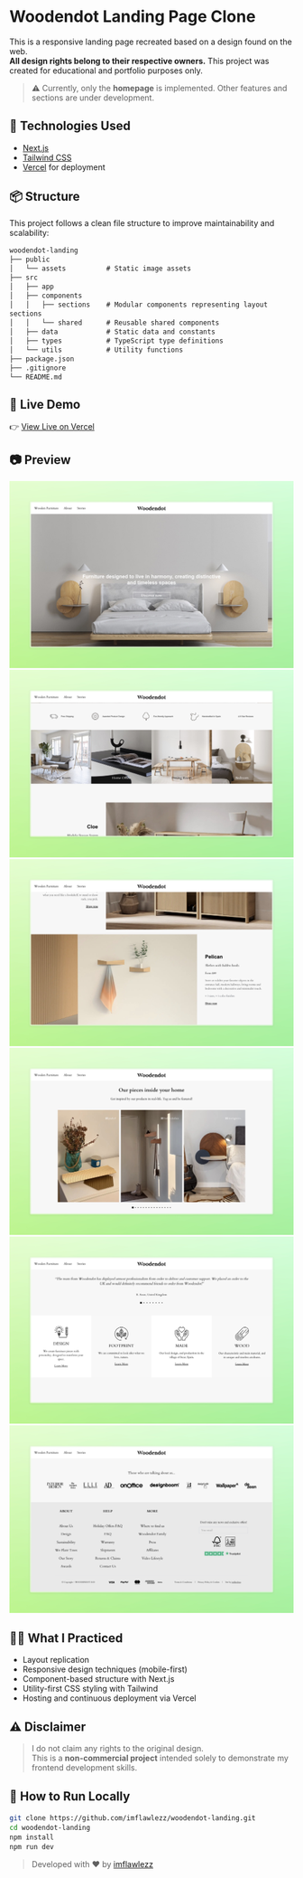 # Woodendot Landing Page Clone

This is a responsive landing page recreated based on a design found on the web.  
**All design rights belong to their respective owners.** This project was created for educational and portfolio purposes only.

> ⚠️ Currently, only the **homepage** is implemented. Other features and sections are under development.

## 🔨 Technologies Used

- [Next.js](https://nextjs.org/)
- [Tailwind CSS](https://tailwindcss.com/)
- [Vercel](https://vercel.com/) for deployment

## 📦  Structure

This project follows a clean file structure to improve maintainability and scalability:

```
woodendot-landing
├── public
│   └── assets          # Static image assets
├── src
│   ├── app
│   ├── components
│   │   ├── sections    # Modular components representing layout sections
│   │   └── shared      # Reusable shared components
│   ├── data            # Static data and constants
│   ├── types           # TypeScript type definitions
│   └── utils           # Utility functions
├── package.json
├── .gitignore
└── README.md
```

## 🚀 Live Demo

👉 [View Live on Vercel](https://woodendot-nine.vercel.app/)

## 📷 Preview

![Screenshot](/public/preview-1.jpeg)
![Screenshot](/public/preview-2.jpeg)
![Screenshot](/public/preview-3.jpeg)
![Screenshot](/public/preview-4.jpeg)
![Screenshot](/public/preview-5.jpeg)
![Screenshot](/public/preview-6.jpeg)

## 🧑‍💻 What I Practiced

- Layout replication
- Responsive design techniques (mobile-first)
- Component-based structure with Next.js
- Utility-first CSS styling with Tailwind
- Hosting and continuous deployment via Vercel

## ⚠️ Disclaimer

> I do not claim any rights to the original design.  
> This is a **non-commercial project** intended solely to demonstrate my frontend development skills.

## 📁 How to Run Locally

```bash
git clone https://github.com/imflawlezz/woodendot-landing.git
cd woodendot-landing
npm install
npm run dev
```

> Developed with ❤️ by [imflawlezz](https://github.com/imflawlezz)